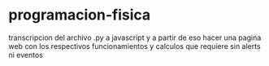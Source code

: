 # programacion-fisica

transcripcion del archivo .py a javascript y a partir de eso hacer una pagina web con los respectivos funcionamientos y calculos que requiere sin alerts ni eventos
